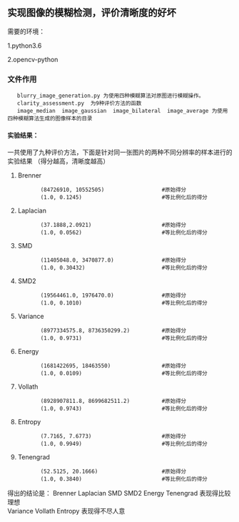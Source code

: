 ## 实现图像的模糊检测，评价清晰度的好坏



需要的环境：

1.python3.6

2.opencv-python           

### 文件作用

       blurry_image_generation.py 为使用四种模糊算法对原图进行模糊操作。
       clarity_assessment.py  为9种评价方法的函数
       image_median  image_gaussian  image_bilateral  image_average 为使用四种模糊算法生成的图像样本的目录

#### 实验结果：

一共使用了九种评价方法，下面是针对同一张图片的两种不同分辨率的样本进行的实验结果
（得分越高，清晰度越高）
1. Brenner	  

              (84726910, 10552505)                  #原始得分
              (1.0, 0.1245)                         #等比例化后的得分
2. Laplacian  

              (37.1888,2.0921)                      #原始得分
              (1.0, 0.0562)                         #等比例化后的得分
3. SMD        

              (11405048.0, 3470877.0)               #原始得分
              (1.0, 0.30432)                        #等比例化后的得分              
4. SMD2       

              (19564461.0, 1976470.0)               #原始得分             
              (1.0, 0.1010)                         #等比例化后的得分             
5. Variance   

              (8977334575.8, 8736350299.2)          #原始得分
              (1.0, 0.9731)                         #等比例化后的得分           
6. Energy     

              (1681422695, 18463550)                #原始得分
              (1.0, 0.0109)                         #等比例化后的得分
7. Vollath    

              (8928907811.8, 8699682511.2)          #原始得分
              (1.0, 0.9743)                         #等比例化后的得分
8. Entropy    

              (7.7165, 7.6773)                      #原始得分
              (1.0, 0.9949)                         #等比例化后的得分
9. Tenengrad  

              (52.5125, 20.1666)                    #原始得分
              (1.0, 0.3840)                         #等比例化后的得分
              
得出的结论是： Brenner  Laplacian  SMD   SMD2   Energy   Tenengrad 表现得比较理想  
              Variance Vollath  Entropy 表现得不尽人意





